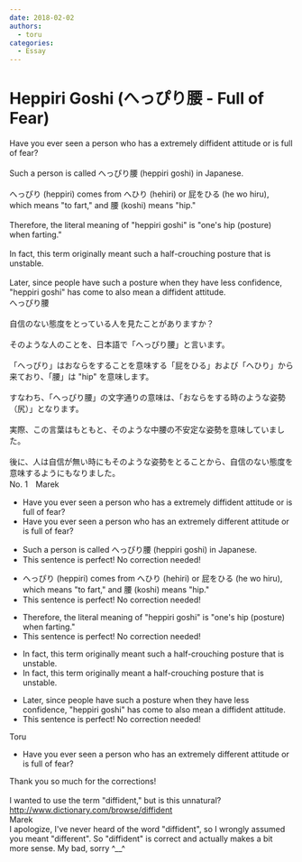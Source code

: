 ```yaml
---
date: 2018-02-02
authors:
  - toru
categories:
  - Essay
---
```


<h1 id="subject_show">Heppiri Goshi (へっぴり腰 - Full of Fear)</h1>
<div class="date" hidden>Feb 2, 2018 16:07</div>
<div id="post"><div id="body_show_ori">
Have you ever seen a person who has a extremely diffident attitude or is full of fear?<br/><br/>Such a person is called へっぴり腰 (heppiri goshi) in Japanese.<br/><br/>へっぴり (heppiri) comes from へひり (hehiri) or 屁をひる (he wo hiru), which means "to fart," and 腰 (koshi) means "hip."<br/><br/>Therefore, the literal meaning of "heppiri goshi" is "one's hip (posture) when farting."<br/><br/>In fact, this term originally meant such a half-crouching posture that is unstable.<br/><br/>Later, since people have such a posture when they have less confidence, "heppiri goshi" has come to also mean a diffident attitude.
</div></div>

<!-- more -->

<div id="post_ja"><div id="body_show_mo">
へっぴり腰<br/><br/>自信のない態度をとっている人を見たことがありますか？<br/><br/>そのような人のことを、日本語で「へっぴり腰」と言います。<br/><br/>「へっぴり」はおならをすることを意味する「屁をひる」および「へひり」から来ており、「腰」は "hip" を意味します。<br/><br/>すなわち、「へっぴり腰」の文字通りの意味は、「おならをする時のような姿勢（尻）」となります。<br/><br/>実際、この言葉はもともと、そのような中腰の不安定な姿勢を意味していました。<br/><br/>後に、人は自信が無い時にもそのような姿勢をとることから、自信のない態度を意味するようにもなりました。
</div></div>
<div id="block"><div class="first_name"> No. 1　<span class="just_name">Marek</span></div><div id="block2">
<ul class="correction_field">
<li class="incorrect">Have you ever seen a person who has a extremely diffident attitude or is full of fear?</li>
<li class="corrected correct">
Have you ever seen a person who has a<span class="f_blue">n</span> extremely diff<span class="f_blue">er</span>ent attitude or is full of fear?
</li>
</ul>
<ul class="correction_field">
<li class="incorrect">Such a person is called へっぴり腰 (heppiri goshi) in Japanese.</li>
<li class="corrected perfect">This sentence is perfect! No correction needed!</li>
</ul>
<ul class="correction_field">
<li class="incorrect">へっぴり (heppiri) comes from へひり (hehiri) or 屁をひる (he wo hiru), which means "to fart," and 腰 (koshi) means "hip."</li>
<li class="corrected perfect">This sentence is perfect! No correction needed!</li>
</ul>
<ul class="correction_field">
<li class="incorrect">Therefore, the literal meaning of "heppiri goshi" is "one's hip (posture) when farting."</li>
<li class="corrected perfect">This sentence is perfect! No correction needed!</li>
</ul>
<ul class="correction_field">
<li class="incorrect">In fact, this term originally meant such a half-crouching posture that is unstable.</li>
<li class="corrected correct">
In fact, this term originally meant<span class="f_blue"> </span>a half-crouching posture that is unstable.
</li>
</ul>
<ul class="correction_field">
<li class="incorrect">Later, since people have such a posture when they have less confidence, "heppiri goshi" has come to also mean a diffident attitude.</li>
<li class="corrected perfect">This sentence is perfect! No correction needed!</li>
</ul>
</div><div class="name"><span class="just_name">Toru</span><br><div class="quote_field"><ul class="correction_field">
<li class="corrected correct">
Have you ever seen a person who has a<span class="f_blue">n</span> extremely diff<span class="f_blue">er</span>ent attitude or is full of fear?
</li>
</ul></div>
Thank you so much for the corrections!<br/><br/>I wanted to use the term "diffident," but is this unnatural?<br/><a href="http://www.dictionary.com/browse/diffident" target="_blank">http://www.dictionary.com/browse/diffident</a>
</div>
<div class="name"><span class="just_name">Marek</span><br>
I apologize, I've never heard of the word "diffident", so I wrongly assumed you meant "different". So "diffident" is correct and actually makes a bit more sense. My bad, sorry ^__^
</div>
</div>
